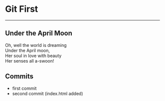 # Git First
---

## Under the April Moon

Oh, well the world is dreaming  
Under the April moon,  
Her soul in love with beauty  
Her senses all a-swoon!

## Commits

* first commit
* second commit (index.html added)
